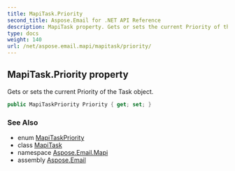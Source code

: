 ```yaml
---
title: MapiTask.Priority
second_title: Aspose.Email for .NET API Reference
description: MapiTask property. Gets or sets the current Priority of the Task object
type: docs
weight: 140
url: /net/aspose.email.mapi/mapitask/priority/
---
```

## MapiTask.Priority property

Gets or sets the current Priority of the Task object.

```csharp
public MapiTaskPriority Priority { get; set; }
```

### See Also

* enum [MapiTaskPriority](../../mapitaskpriority/)
* class [MapiTask](../)
* namespace [Aspose.Email.Mapi](../../mapitask/)
* assembly [Aspose.Email](../../../)



